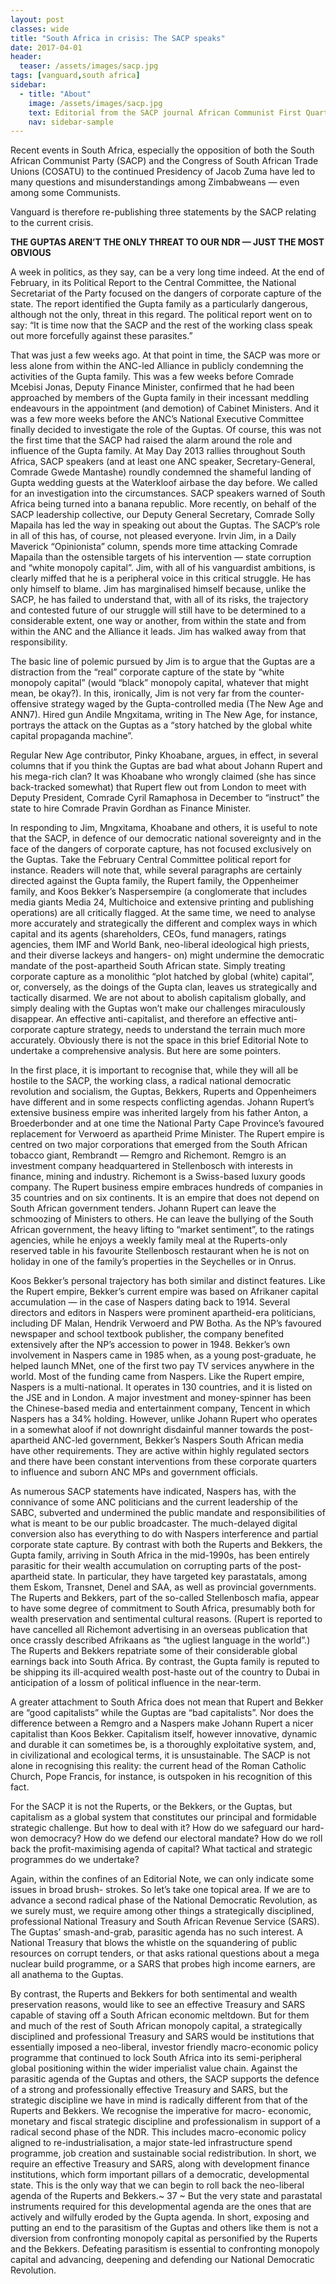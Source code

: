 ```yaml
---
layout: post
classes: wide
title: "South Africa in crisis: The SACP speaks"
date: 2017-04-01
header:
  teaser: /assets/images/sacp.jpg
tags: [vanguard,south africa]
sidebar:
  - title: "About"
    image: /assets/images/sacp.jpg
    text: Editorial from the SACP journal African Communist First Quarter 2016, Issue 191.
    nav: sidebar-sample
---
```


Recent events in South Africa, especially the opposition of both the South African Communist Party (SACP) and the Congress of South African Trade Unions (COSATU) to the continued Presidency of Jacob Zuma have led to many questions and misunderstandings among Zimbabweans — even among some Communists.

Vanguard is therefore re-publishing three statements by the SACP relating to the current crisis.

**THE GUPTAS AREN’T THE ONLY THREAT TO OUR NDR — JUST THE MOST OBVIOUS**

A week in politics, as they say, can be a very long time indeed. At the end of February, in its
Political Report to the Central Committee, the National Secretariat of the Party focused on the
dangers of corporate capture of the state. The report identified the Gupta family as a particularly
dangerous, although not the only, threat in this regard. The political report went on to say:
“It is time now that the SACP and the rest of the working class speak out more forcefully against
these parasites.”

That was just a few weeks ago. At that point in time, the SACP was more or less alone from
within the ANC-led Alliance in publicly condemning the activities of the Gupta family. This was a
few weeks before Comrade Mcebisi Jonas, Deputy Finance Minister, confirmed that he had been
approached by members of the Gupta family in their incessant meddling endeavours in the
appointment (and demotion) of Cabinet Ministers. And it was a few more weeks before the ANC’s
National Executive Committee finally decided to investigate the role of the Guptas. Of course, this
was not the first time that the SACP had raised the alarm around the role and influence of the Gupta
family. At May Day 2013 rallies throughout South Africa, SACP speakers (and at least one ANC
speaker, Secretary-General, Comrade Gwede Mantashe) roundly condemned the shameful landing
of Gupta wedding guests at the Waterkloof airbase the day before. We called for an investigation
into the circumstances. SACP speakers warned of South Africa being turned into a banana republic.
More recently, on behalf of the SACP leadership collective, our Deputy General Secretary,
Comrade Solly Mapaila has led the way in speaking out about the Guptas.
The SACP’s role in all of this has, of course, not pleased everyone. Irvin Jim, in a Daily Maverick
“Opinionista” column, spends more time attacking Comrade Mapaila than the ostensible targets of
his intervention — state corruption and “white monopoly capital”. Jim, with all of his vanguardist
ambitions, is clearly miffed that he is a peripheral voice in this critical struggle. He has only himself
to blame. Jim has marginalised himself because, unlike the SACP, he has failed to understand that,
with all of its risks, the trajectory and contested future of our struggle will still have to be
determined to a considerable extent, one way or another, from within the state and from within the
ANC and the Alliance it leads. Jim has walked away from that responsibility.

The basic line of polemic pursued by Jim is to argue that the Guptas are a distraction from the
“real” corporate capture of the state by “white monopoly capital” (would “black” monopoly capital,
whatever that might mean, be okay?). In this, ironically, Jim is not very far from the counter-
offensive strategy waged by the Gupta-controlled media (The New Age and ANN7). Hired gun
Andile Mngxitama, writing in The New Age, for instance, portrays the attack on the Guptas as a
“story hatched by the global white capital propaganda machine”.

Regular New Age contributor, Pinky Khoabane, argues, in effect, in several columns that if you
think the Guptas are bad what about Johann Rupert and his mega-rich clan? It was Khoabane who
wrongly claimed (she has since back-tracked somewhat) that Rupert flew out from London to meet
with Deputy President, Comrade Cyril Ramaphosa in December to “instruct” the state to hire
Comrade Pravin Gordhan as Finance Minister.

In responding to Jim, Mngxitama, Khoabane and others, it is useful to note that the SACP, in
defence of our democratic national sovereignty and in the face of the dangers of corporate capture,
has not focused exclusively on the Guptas. Take the February Central Committee political report for
instance. Readers will note that, while several paragraphs are certainly directed against the Gupta
family, the Rupert family, the Oppenheimer family, and Koos Bekker’s Naspersempire (a
conglomerate that includes media giants Media 24, Multichoice and extensive printing and
publishing operations) are all critically flagged.
At the same time, we need to analyse more accurately and strategically the different and complex
ways in which capital and its agents (shareholders, CEOs, fund managers, ratings agencies, them
IMF and World Bank, neo-liberal ideological high priests, and their diverse lackeys and hangers-
on) might undermine the democratic mandate of the post-apartheid South African state. Simply
treating corporate capture as a monolithic “plot hatched by global (white) capital”, or, conversely,
as the doings of the Gupta clan, leaves us strategically and tactically disarmed. We are not about to
abolish capitalism globally, and simply dealing with the Guptas won’t make our challenges
miraculously disappear. An effective anti-capitalist, and therefore an effective anti-corporate
capture strategy, needs to understand the terrain much more accurately. Obviously there is not the
space in this brief Editorial Note to undertake a comprehensive analysis. But here are some
pointers.

In the first place, it is important to recognise that, while they will all be hostile to the SACP, the
working class, a radical national democratic revolution and socialism, the Guptas, Bekkers, Ruperts
and Oppenheimers have different and in some respects conflicting agendas.
Johann Rupert’s extensive business empire was inherited largely from his father Anton, a
Broederbonder and at one time the National Party Cape Province’s favoured replacement for
Verwoerd as apartheid Prime Minister. The Rupert empire is centred on two major corporations that
emerged from the South African tobacco giant, Rembrandt — Remgro and Richemont. Remgro is
an investment company headquartered in Stellenbosch with interests in finance, mining and
industry. Richemont is a Swiss-based luxury goods company. The Rupert business empire embraces
hundreds of companies in 35 countries and on six continents. It is an empire that does not depend
on South African government tenders. Johann Rupert can leave the schmoozing of Ministers to
others. He can leave the bullying of the South African government, the heavy lifting to “market
sentiment”, to the ratings agencies, while he enjoys a weekly family meal at the Ruperts-only
reserved table in his favourite Stellenbosch restaurant when he is not on holiday in one of the
family’s properties in the Seychelles or in Onrus.

Koos Bekker’s personal trajectory has both similar and distinct features. Like the Rupert empire,
Bekker’s current empire was based on Afrikaner capital accumulation — in the case of Naspers
dating back to 1914. Several directors and editors in Naspers were prominent apartheid-era
politicians, including DF Malan, Hendrik Verwoerd and PW Botha. As the NP’s favoured
newspaper and school textbook publisher, the company benefited extensively after the NP’s
accession to power in 1948. Bekker’s own involvement in Naspers came in 1985 when, as a young
post-graduate, he helped launch MNet, one of the first two pay TV services anywhere in the world.
Most of the funding came from Naspers. Like the Rupert empire, Naspers is a multi-national. It
operates in 130 countries, and it is listed on the JSE and in London. A major investment and
money-spinner has been the Chinese-based media and entertainment company, Tencent in which
Naspers has a 34% holding. However, unlike Johann Rupert who operates in a somewhat aloof if
not downright disdainful manner towards the post-apartheid ANC-led government, Bekker’s
Naspers South African media have other requirements. They are active within highly regulated
sectors and there have been constant interventions from these corporate quarters to influence and
suborn ANC MPs and government officials.

As numerous SACP statements have indicated, Naspers has, with the connivance of some ANC
politicians and the current leadership of the SABC, subverted and undermined the public mandate
and responsibilities of what is meant to be our public broadcaster. The much-delayed digital
conversion also has everything to do with Naspers interference and partial corporate state capture.
By contrast with both the Ruperts and Bekkers, the Gupta family, arriving in South Africa in the
mid-1990s, has been entirely parasitic for their wealth accumulation on corrupting parts of the post-
apartheid state. In particular, they have targeted key parastatals, among them Eskom, Transnet,
Denel and SAA, as well as provincial governments. The Ruperts and Bekkers, part of the so-called
Stellenbosch mafia, appear to have some degree of commitment to South Africa, presumably both
for wealth preservation and sentimental cultural reasons. (Rupert is reported to have cancelled all
Richemont advertising in an overseas publication that once crassly described Afrikaans as “the
ugliest language in the world”.) The Ruperts and Bekkers repatriate some of their considerable
global earnings back into South Africa. By contrast, the Gupta family is reputed to be shipping its
ill-acquired wealth post-haste out of the country to Dubai in anticipation of a lossm of political
influence in the near-term.

A greater attachment to South Africa does not mean that Rupert and Bekker are “good capitalists”
while the Guptas are “bad capitalists”. Nor does the difference between a Remgro and a Naspers
make Johann Rupert a nicer capitalist than Koos Bekker. Capitalism itself, however innovative,
dynamic and durable it can sometimes be, is a thoroughly exploitative system, and, in civilizational
and ecological terms, it is unsustainable. The SACP is not alone in recognising this reality: the
current head of the Roman Catholic Church, Pope Francis, for instance, is outspoken in his
recognition of this fact.

For the SACP it is not the Ruperts, or the Bekkers, or the Guptas, but capitalism as a global
system that constitutes our principal and formidable strategic challenge. But how to deal with it?
How do we safeguard our hard-won democracy? How do we defend our electoral mandate? How do
we roll back the profit-maximising agenda of capital? What tactical and strategic programmes do
we undertake?

Again, within the confines of an Editorial Note, we can only indicate some issues in broad brush-
strokes. So let’s take one topical area. If we are to advance a second radical phase of the National
Democratic Revolution, as we surely must, we require among other things a strategically
disciplined, professional National Treasury and South African Revenue Service (SARS). The
Guptas’ smash-and-grab, parasitic agenda has no such interest. A National Treasury that blows the
whistle on the squandering of public resources on corrupt tenders, or that asks rational questions
about a mega nuclear build programme, or a SARS that probes high income earners, are all
anathema to the Guptas.

By contrast, the Ruperts and Bekkers for both sentimental and wealth preservation reasons, would
like to see an effective Treasury and SARS capable of staving off a South African economic
meltdown. But for them and much of the rest of South African monopoly capital, a strategically
disciplined and professional Treasury and SARS would be institutions that essentially imposed a
neo-liberal, investor friendly macro-economic policy programme that continued to lock South
Africa into its semi-peripheral global positioning within the wider imperialist value chain.
Against the parasitic agenda of the Guptas and others, the SACP supports the defence of a strong
and professionally effective Treasury and SARS, but the strategic discipline we have in mind is
radically different from that of the Ruperts and Bekkers. We recognise the imperative for macro-
economic, monetary and fiscal strategic discipline and professionalism in support of a radical
second phase of the NDR. This includes macro-economic policy aligned to re-industrialisation, a
major state-led infrastructure spend programme, job creation and sustainable social redistribution.
In short, we require an effective Treasury and SARS, along with development finance institutions,
which form important pillars of a democratic, developmental state. This is the only way that we can
begin to roll back the neo-liberal agenda of the Ruperts and Bekkers.~ 37 ~
But the very state and parastatal instruments required for this developmental agenda are the ones
that are actively and wilfully eroded by the Gupta agenda. In short, exposing and putting an end to
the parasitism of the Guptas and others like them is not a diversion from confronting monopoly
capital as personified by the Ruperts and the Bekkers. Defeating parasitism is essential to
confronting monopoly capital and advancing, deepening and defending our National Democratic
Revolution.